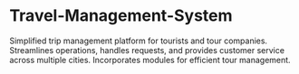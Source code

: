 # Travel-Management-System
Simplified trip management platform for tourists and tour companies. Streamlines operations, handles requests, and provides customer service across multiple cities. Incorporates modules for efficient tour management.
